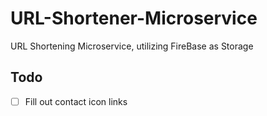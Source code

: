 # URL-Shortener-Microservice
URL Shortening Microservice, utilizing FireBase as Storage

## Todo
- [ ] Fill out contact icon links